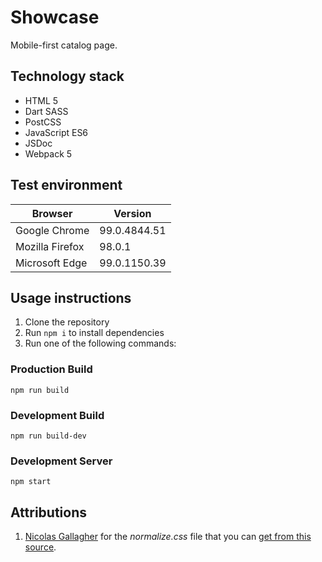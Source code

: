 # Showcase

Mobile-first catalog page.

## Technology stack

- HTML 5
- Dart SASS
- PostCSS
- JavaScript ES6
- JSDoc
- Webpack 5

## Test environment

| Browser         | Version      |
| --------------- | ------------ |
| Google Chrome   | 99.0.4844.51 |
| Mozilla Firefox | 98.0.1       |
| Microsoft Edge  | 99.0.1150.39 |

## Usage instructions

1. Clone the repository
2. Run `npm i` to install dependencies
3. Run one of the following commands:

### Production Build

`npm run build`

### Development Build

`npm run build-dev`

### Development Server

`npm start`

## Attributions

1. [Nicolas Gallagher](https://nicolasgallagher.com/) for the _normalize.css_ file that you can [get from this source](https://necolas.github.io/normalize.css/).
